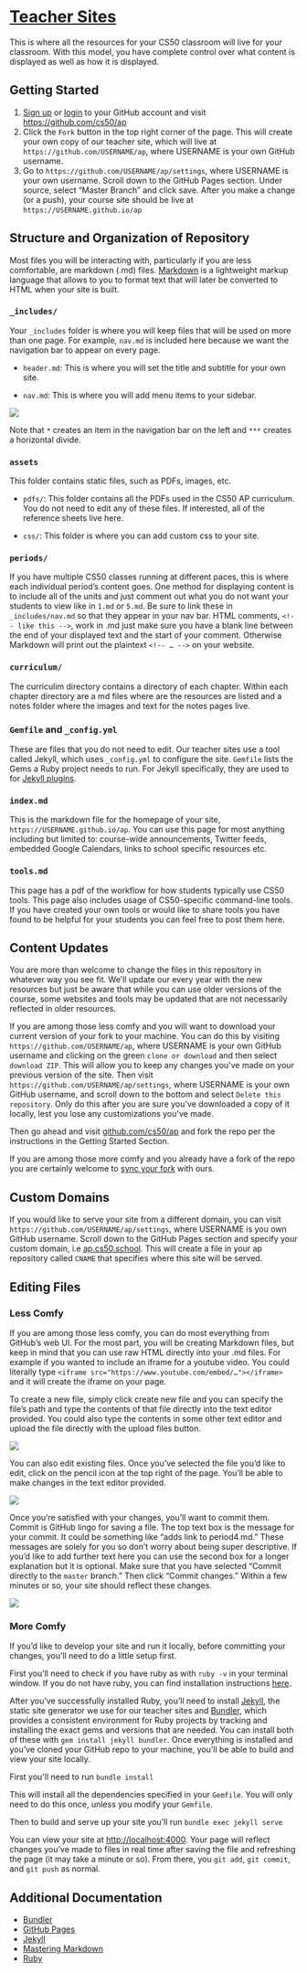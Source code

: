 # [Teacher Sites](https://cs50.readthedocs.io/site/)
This is where all the resources for your CS50 classroom will live for your classroom. With this model, you have complete control over what content is displayed as well as how it is displayed.

## Getting Started
1) [Sign up](https://github.com/join) or [login](https://github.com/login?return_to=%2Fjoin) to your GitHub account and visit <https://github.com/cs50/ap>
2) Click the `Fork` button in the top right corner of the page. This will create your own copy of our teacher site, which will live at `https://github.com/USERNAME/ap`, where USERNAME is your own GitHub username.
3) Go to `https://github.com/USERNAME/ap/settings`, where USERNAME is your own username. Scroll down to the GitHub Pages section. Under source, select “Master Branch” and click save. After you make a change (or a push), your course site should be live at `https://USERNAME.github.io/ap`

## Structure and Organization of Repository
Most files you will be interacting with, particularly if you are less comfortable, are markdown (.md) files. [Markdown](https://www.markdownguide.org/basic-syntax) is a lightweight markup language that allows to you to format text that will later be converted to HTML when your site is built.

### `_includes/`

Your `_includes` folder is where you will keep files that will be used on more than one page. For example, `nav.md` is included here because we want the navigation bar to appear on every page.

  * `header.md`: This is where you will set the title and subtitle for your own site.

  * `nav.md`: This is where you will add menu items to your sidebar.

![](/teacher_sites/_includes.png)

Note that `*` creates an item in the navigation bar on the left and `***` creates a horizontal divide.

### `assets`
This folder contains static files, such as PDFs, images, etc.

  * `pdfs/`: This folder contains all the PDFs used in the CS50 AP curriculum. You do not need to edit any of these files. If interested, all of the reference sheets live here.

  * `css/`: This folder is where you can add custom css to your site.

### `periods/`
If you have multiple CS50 classes running at different paces, this is where each individual period’s content goes. One method for displaying content is to include all of the units and just comment out what you do not want your students to view like in `1.md` or `5.md`. Be sure to link these in `_includes/nav.md` so that they appear in your nav bar. HTML comments, `<!-- like this -->`, work in .md just make sure you have a blank line between the end of your displayed text and the start of your comment. Otherwise Markdown will print out the plaintext `<!-- … -->` on your website.

### `curriculum/`
The curriculim directory contains a directory of each chapter. Within each chapter directory are a md files where are the resources are listed and a notes folder where the images and text for the notes pages live.

### `Gemfile` and `_config.yml`
These are files that you do not need to edit. Our teacher sites use a tool called Jekyll, which uses `_config.yml` to configure the site. `Gemfile` lists the Gems a Ruby project needs to run. For Jekyll specifically, they are used to for [Jekyll plugins](https://jekyllrb.com/docs/plugins/).

### `index.md`
This is the markdown file for the homepage of your site, `https://USERNAME.github.io/ap`. You can use this page for most anything including but limited to: course-wide announcements, Twitter feeds, embedded Google Calendars, links to school specific resources etc.

### `tools.md`
This page has a pdf of the workflow for how students typically use CS50 tools. This page also includes usage of CS50-specific command-line tools. If you have created your own tools or would like to share tools you have found to be helpful for your students you can feel free to post them here.

## Content Updates
You are more than welcome to change the files in this repository in whatever way you see fit. We'll update our every year with the new resources but just be aware that while you can use older versions of the course, some websites and tools may be updated that are not necessarily reflected in older resources.

If you are among those less comfy and you will want to download your current version of your fork to your machine. You can do this by visiting `https://github.com/USERNAME/ap`, where USERNAME is your own GitHub username and clicking on the green `clone or download` and then select `download ZIP`. This will allow you to keep any changes you've made on your previous version of the site. Then visit `https://github.com/USERNAME/ap/settings`, where USERNAME is your own GitHub username, and scroll down to the bottom and select `Delete this repository`. Only do this after you are sure you've downloaded a copy of it locally, lest you lose any customizations you've made.

Then go ahead and visit [github.com/cs50/ap](https://github.com/cs50/ap) and fork the repo per the instructions in the Getting Started Section.

If you are among those more comfy and you already have a fork of the repo you are certainly welcome to [sync your fork](https://help.github.com/articles/syncing-a-fork/) with ours.

## Custom Domains

If you would like to serve your site from a different domain, you can visit `https://github.com/USERNAME/ap/settings`, where USERNAME is you own GitHub username. Scroll down to the GitHub Pages section and specify your custom domain, i.e [ap.cs50.school](https://ap.cs50.school). This will create a file in your ap repository called `CNAME` that specifies where this site will be served.

## Editing Files
### Less Comfy
If you are among those less comfy, you can do most everything from GitHub’s web UI. For the most part, you will be creating Markdown files, but keep in mind that you can use raw HTML directly into your .md files. For example if you wanted to include an iframe for a youtube video. You could literally type `<iframe src="https://www.youtube.com/embed/…"></iframe>` and it will create the iframe on your page.

To create a new file, simply click create new file and you can specify the file’s path and type the contents of that file directly into the text editor provided. You could also type the contents in some other text editor and upload the file directly with the upload files button.

![](/teacher_sites/github1.png)

You can also edit existing files. Once you’ve selected the file you’d like to edit, click on the pencil icon at the top right of the page. You’ll be able to make changes in the text editor provided.

![](/teacher_sites/github2.png)

Once you’re satisfied with your changes, you’ll want to commit them. Commit is GitHub lingo for saving a file. The top text box is the message for your commit. It could be something like “adds link to period4.md.” These messages are solely for you so don’t worry about being super descriptive. If you’d like to add further text here you can use the second box for a longer explanation but it is optional. Make sure that you have selected “Commit directly to the `master` branch.” Then click “Commit changes.”
Within a few minutes or so, your site should reflect these changes.

![](/teacher_sites/github3.png)

### More Comfy
If you’d like to develop your site and run it locally, before committing your changes, you’ll need to do a little setup first.

First you’ll need to check if you have ruby as with `ruby -v` in your terminal window. If you do not have ruby, you can find installation instructions [here](https://www.ruby-lang.org/en/documentation/installation/).

After you’ve successfully installed Ruby, you’ll need to install [Jekyll](https://jekyllrb.com/docs/), the static site generator we use for our teacher sites and [Bundler](https://bundler.io/docs.html), which provides a consistent environment for Ruby projects by tracking and installing the exact gems and versions that are needed. You can install both of these with `gem install jekyll bundler`. Once everything is installed and you’ve cloned your GitHub repo to your machine, you’ll be able to build and view your site locally.

First you'll need to run
`bundle install`

This will install all the dependencies specified in your `Gemfile`. You will only need to do this once, unless you modify your `Gemfile`.

Then to build and serve up your site you’ll run
`bundle exec jekyll serve`

You can view your site at <http://localhost:4000>. Your page will reflect changes you’ve made to files in real time after saving the file and refreshing the page (it may take a minute or so). From there, you `git add`, `git commit`, and `git push` as normal.

## Additional Documentation

* [Bundler](https://bundler.io/docs.html)
* [GitHub Pages](https://help.github.com/categories/github-pages-basics/)
* [Jekyll](https://jekyllrb.com/docs/)
* [Mastering Markdown](https://guides.github.com/features/mastering-markdown/)
* [Ruby](https://ruby-doc.org/)
